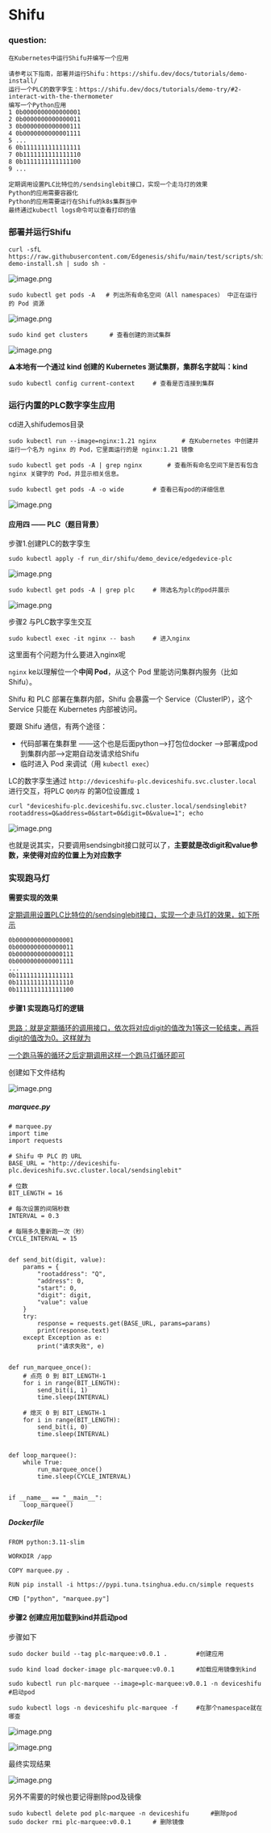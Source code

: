 # Shifu

### question:

```
在Kubernetes中运行Shifu并编写一个应用

请参考以下指南，部署并运行Shifu：https://shifu.dev/docs/tutorials/demo-install/
运行一个PLC的数字孪生：https://shifu.dev/docs/tutorials/demo-try/#2-interact-with-the-thermometer
编写一个Python应用
1 0b0000000000000001 
2 0b0000000000000011
3 0b0000000000000111
4 0b0000000000001111
5 ...
6 0b1111111111111111
7 0b1111111111111110
8 0b1111111111111100
9 ...

定期调用设置PLC比特位的/sendsinglebit接口，实现一个走马灯的效果
Python的应用需要容器化
Python的应用需要运行在Shifu的k8s集群当中
最终通过kubectl logs命令可以查看打印的值
```

### 部署并运行Shifu

```
curl -sfL https://raw.githubusercontent.com/Edgenesis/shifu/main/test/scripts/shifu-demo-install.sh | sudo sh -
```

![image.png](https://cdn.nlark.com/yuque/0/2025/png/22654080/1744860940279-398a9789-8fb8-4dd5-9487-953a91350f76.png?x-oss-process=image%2Fformat%2Cwebp%2Fresize%2Cw_1500%2Climit_0)

```
sudo kubectl get pods -A   # 列出所有命名空间（All namespaces） 中正在运行的 Pod 资源
```

![image.png](https://cdn.nlark.com/yuque/0/2025/png/22654080/1744860989704-d07f3c75-d12e-48d2-bb5e-81bd413f16da.png?x-oss-process=image%2Fformat%2Cwebp%2Fresize%2Cw_1500%2Climit_0)

```
sudo kind get clusters		# 查看创建的测试集群
```

![image.png](https://cdn.nlark.com/yuque/0/2025/png/22654080/1744880899554-eee817f9-14ab-4eb2-834d-14c307a7a2c8.png?x-oss-process=image%2Fformat%2Cwebp)

**⚠️本地有一个通过 kind 创建的 Kubernetes 测试集群，集群名字就叫：kind**

```
sudo kubectl config current-context		# 查看是否连接到集群
```



### 运行内置的PLC数字孪生应用

cd进入shifudemos目录

```
sudo kubectl run --image=nginx:1.21 nginx		# 在Kubernetes 中创建并运行一个名为 nginx 的 Pod，它里面运行的是 nginx:1.21 镜像

sudo kubectl get pods -A | grep nginx		# 查看所有命名空间下是否有包含 nginx 关键字的 Pod，并显示相关信息。
```



```
sudo kubectl get pods -A -o wide		# 查看已有pod的详细信息
```

![image.png](https://cdn.nlark.com/yuque/0/2025/png/22654080/1744881596446-82f55451-23cc-4712-bc76-bc89a6ea21ec.png?x-oss-process=image%2Fformat%2Cwebp%2Fresize%2Cw_1500%2Climit_0)



#### 应用四 —— PLC（题目背景）

步骤1.创建PLC的数字孪生

```
sudo kubectl apply -f run_dir/shifu/demo_device/edgedevice-plc
```

![image.png](https://cdn.nlark.com/yuque/0/2025/png/22654080/1744891112994-a54d2d81-cdf7-4852-a72b-32dc1bc08525.png?x-oss-process=image%2Fformat%2Cwebp)



```
sudo kubectl get pods -A | grep plc		# 筛选名为plc的pod并展示
```

![image.png](https://cdn.nlark.com/yuque/0/2025/png/22654080/1744891153801-cd587d28-ae31-46cf-b298-9307bd2ecbb5.png?x-oss-process=image%2Fformat%2Cwebp)



步骤2 与PLC数字孪生交互

```
sudo kubectl exec -it nginx -- bash		# 进入nginx
```

这里面有个问题为什么要进入nginx呢

`nginx` ke以理解位一个**中间 Pod**，从这个 Pod 里能访问集群内服务（比如 Shifu）。

Shifu 和 PLC 部署在集群内部，Shifu 会暴露一个 Service（ClusterIP），这个 Service 只能在 Kubernetes 内部被访问。

要跟 Shifu 通信，有两个途径：

- 代码部署在集群里 ——这个也是后面python—>打包位docker —>部署成pod到集群内部—>定期自动发请求给Shifu
- 临时进入 Pod 来调试（用 `kubectl exec`）



LC的数字孪生通过 `http://deviceshifu-plc.deviceshifu.svc.cluster.local` 进行交互，将PLC `Q0内存` 的第0位设置成 `1`

```
curl "deviceshifu-plc.deviceshifu.svc.cluster.local/sendsinglebit?rootaddress=Q&address=0&start=0&digit=0&value=1"; echo
```

![image.png](https://cdn.nlark.com/yuque/0/2025/png/22654080/1744891508296-064fdd1e-286c-4baa-8f9f-3ba190657895.png?x-oss-process=image%2Fformat%2Cwebp)

也就是说其实，只要调用sendsingbit接口就可以了，**主要就是改digit和value参数，来使得对应的位置上为对应数字**



### 实现跑马灯

**需要实现的效果**

<u>定期调用设置PLC比特位的/sendsinglebit接口，实现一个走马灯的效果，如下所示</u>

```
0b0000000000000001 
0b0000000000000011
0b0000000000000111
0b0000000000001111
...
0b1111111111111111
0b1111111111111110
0b1111111111111100

```

#### **步骤1 实现跑马灯的逻辑**

<u>思路：就是定期循环的调用接口，依次将对应digit的值改为1等这一轮结束，再将digit的值改为0。这样就为</u>

<u>一个跑马等的循环之后定期调用这样一个跑马灯循环即可</u>

创建如下文件结构

![image.png](https://cdn.nlark.com/yuque/0/2025/png/22654080/1744939496723-d23387ec-c8eb-4714-bd78-0827e4b19fec.png?x-oss-process=image%2Fformat%2Cwebp)

##### marquee.py

```
# marquee.py
import time
import requests

# Shifu 中 PLC 的 URL
BASE_URL = "http://deviceshifu-plc.deviceshifu.svc.cluster.local/sendsinglebit"

# 位数
BIT_LENGTH = 16

# 每次设置的间隔秒数
INTERVAL = 0.3

# 每隔多久重新跑一次（秒）
CYCLE_INTERVAL = 15


def send_bit(digit, value):
    params = {
        "rootaddress": "Q",
        "address": 0,
        "start": 0,
        "digit": digit,
        "value": value
    }
    try:
        response = requests.get(BASE_URL, params=params)
        print(response.text)
    except Exception as e:
        print("请求失败", e)


def run_marquee_once():
    # 点亮 0 到 BIT_LENGTH-1
    for i in range(BIT_LENGTH):
        send_bit(i, 1)
        time.sleep(INTERVAL)

    # 熄灭 0 到 BIT_LENGTH-1
    for i in range(BIT_LENGTH):
        send_bit(i, 0)
        time.sleep(INTERVAL)


def loop_marquee():
    while True:
        run_marquee_once()
        time.sleep(CYCLE_INTERVAL)


if __name__ == "__main__":
    loop_marquee()

```

##### Dockerfile

```
FROM python:3.11-slim

WORKDIR /app

COPY marquee.py .

RUN pip install -i https://pypi.tuna.tsinghua.edu.cn/simple requests

CMD ["python", "marquee.py"]
```



#### 步骤2 创建应用加载到kind并启动pod

步骤如下

```
sudo docker build --tag plc-marquee:v0.0.1 .		#创建应用

sudo kind load docker-image plc-marquee:v0.0.1		#加载应用镜像到kind

sudo kubectl run plc-marquee --image=plc-marquee:v0.0.1 -n deviceshifu		#启动pod

sudo kubectl logs -n deviceshifu plc-marquee -f		#在那个namespace就在哪查
```

![image.png](https://cdn.nlark.com/yuque/0/2025/png/22654080/1744939394249-841e1f23-dc71-4a52-8f66-a1965e630aac.png?x-oss-process=image%2Fformat%2Cwebp%2Fresize%2Cw_1500%2Climit_0)

![image.png](https://cdn.nlark.com/yuque/0/2025/png/22654080/1744939740617-cf16c13f-0f0f-4c8b-aa92-6073f5ee60a5.png?x-oss-process=image%2Fformat%2Cwebp)

最终实现结果

![image.png](https://cdn.nlark.com/yuque/0/2025/png/22654080/1744940260284-bf356c3c-e0da-4702-9aad-08b7da53e3f0.png?x-oss-process=image%2Fformat%2Cwebp)

另外不需要的时候也要记得删除pod及镜像

```
sudo kubectl delete pod plc-marquee -n deviceshifu		#删除pod
sudo docker rmi plc-marquee:v0.0.1		# 删除镜像
```
